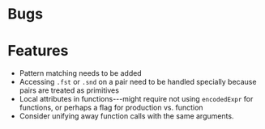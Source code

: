 
Bugs
======================================================================


Features
======================================================================
* Pattern matching needs to be added
* Accessing `.fst` or `.snd` on a pair need to be handled specially
  because pairs are treated as primitives
* Local attributes in functions---might require not using
  `encodedExpr` for functions, or perhaps a flag for production
  vs. function
* Consider unifying away function calls with the same arguments.

